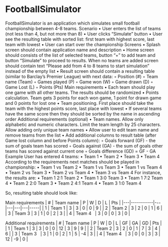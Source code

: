 # FootballSimulator
FootballSimulator is an application which simulates small football championship between 4-8 teams.
Scenario
	•	User enters the list of teams (not less than 4, but not more than 8)
	•	User clicks “Simulate” button
	•	User see the resulting table with sorted list: first team with highest score, last team with lowest
	•	User can start over the championship
Screens
	•	Splash screen should contain application name and description
	•	Home screen should consists of the list of selected teams, button “+” to add team and button “Simulate” to proceed to results. When no teams are added screen should contain text “Please add from 4 to 8 teams to start simulation” instead of the empty list
	•	Result screen should contain a resulting table (similar to Barclay’s Premier League) with next data:
	◦	Position (#)
	◦	Team name (Team)
	◦	Games played (P)
	◦	Game won (W)
	◦	Game drawn (D)
	◦	Game Lost (L)
	◦	Points (Pts)
Main requirements
	•	Each team should play one game with all other teams. The results should be randomized
	•	Points calculation. Team gets 3 points for each won game, 1 point for drawn game and 0 points for lost one
	•	Team positioning. First place should take the team with the highest points score, last place with lowest
	•	If several teams have the same score then they should be sorted by the name in ascending order
Additional requirements (optional)
	•	Team names. Allow only alphabetic and numeric characters. Limit the team length by 25 characters. Allow adding only unique team names
	•	Allow user to edit team name and remove teams from the list
	•	Add additional columns to result table (after Game lost column and before Points column):
	◦	Goals forward (GF) - the sum of goals team has scored
	◦	Goals against (GA) - the sum of goals other teams has scored against current one
	◦	Goals difference (GD) = GF - GA
Example
User has entered 4 teams:
	•	Team 1
	•	Team 2
	•	Team 3
	•	Team 4
According to the requirements next matches should be played in championship:
	•	Team 1 vs Team 2
	•	Team 1 vs Team 3
	•	Team 1 vs Team 4
	•	Team 2 vs Team 3
	•	Team 2 vs Team 4
	•	Team 3 vs Team 4
For instance, the results are:
	•	Team 1 2:1 Team 2
	•	Team 1 3:0 Team 3
	•	Team 1 7:2 Team 4
	•	Team 2 2:0 Team 3
	•	Team 2 4:1 Team 4
	•	Team 3 1:0 Team 4
	
So, resulting table should look like:

Main requirements
| # | Team name | P | W | D | L | Pts |
|---|-----------|---|---|---|---|-----|
| 1 | Team 1    | 3 | 3 | 0 | 0 | 9   |
| 2 | Team 2    | 3 | 2 | 0 | 1 | 6   |
| 3 | Team 3    | 3 | 1 | 0 | 2 | 3   |
| 4 | Team 4    | 3 | 0 | 0 | 3 | 0   |

Additional requirements
| # | Team name | P | W | D | L | GF | GA | GD | Pts |
| 1 | Team 1    | 3 | 3 | 0 | 0 | 12 | 3  |  9 | 9   |
| 2 | Team 2    | 3 | 2 | 0 | 1 | 7  | 3  | 4  | 6   |
| 3 | Team 3    | 3 | 1 | 0 | 2 | 1  | 5  | -4 | 3   |
| 4 | Team 4    | 3 | 0 | 0 | 3 | 3  | 12 | -9 | 0   |
